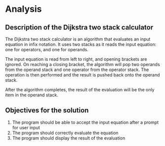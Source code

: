 # Analysis
## Description of the Dijkstra two stack calculator
The Dijkstra two stack calculator is an algorithm that evaluates an input equation in infix notation.
It uses two stacks as it reads the input equation: one for operators, and one for operands.

The input equation is read from left to right, and opening brackets are ignored.
On reaching a closing bracket, the algorithm will pop two operands from the operand stack and one operator from the operator stack.
The operation is then performed and the result is pushed back onto the operand stack.

After the algorithm completes, the result of the evaluation will be the only item in the operand stack.

## Objectives for the solution
1. The program should be able to accept the input equation after a prompt for user input
2. The program should correctly evaluate the equation
3. The program should display the result of the evaluation
